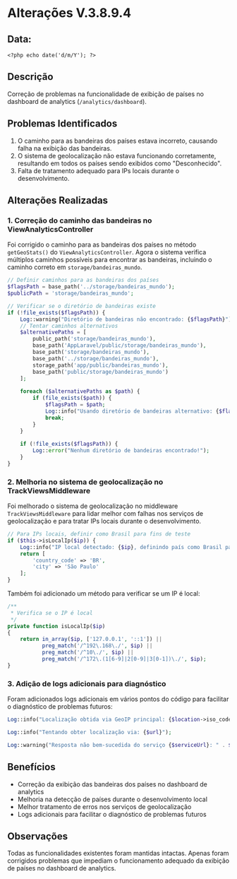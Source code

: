 # Alterações V.3.8.9.4

## Data: 
`<?php echo date('d/m/Y'); ?>`

## Descrição
Correção de problemas na funcionalidade de exibição de países no dashboard de analytics (`/analytics/dashboard`).

## Problemas Identificados
1. O caminho para as bandeiras dos países estava incorreto, causando falha na exibição das bandeiras.
2. O sistema de geolocalização não estava funcionando corretamente, resultando em todos os países sendo exibidos como "Desconhecido".
3. Falta de tratamento adequado para IPs locais durante o desenvolvimento.

## Alterações Realizadas

### 1. Correção do caminho das bandeiras no ViewAnalyticsController

Foi corrigido o caminho para as bandeiras dos países no método `getGeoStats()` do `ViewAnalyticsController`. Agora o sistema verifica múltiplos caminhos possíveis para encontrar as bandeiras, incluindo o caminho correto em `storage/bandeiras_mundo`.

```php
// Definir caminhos para as bandeiras dos países
$flagsPath = base_path('../storage/bandeiras_mundo');
$publicPath = 'storage/bandeiras_mundo';

// Verificar se o diretório de bandeiras existe
if (!file_exists($flagsPath)) {
    Log::warning("Diretório de bandeiras não encontrado: {$flagsPath}");
    // Tentar caminhos alternativos
    $alternativePaths = [
        public_path('storage/bandeiras_mundo'),
        base_path('AppLaravel/public/storage/bandeiras_mundo'),
        base_path('storage/bandeiras_mundo'),
        base_path('../storage/bandeiras_mundo'),
        storage_path('app/public/bandeiras_mundo'),
        base_path('public/storage/bandeiras_mundo')
    ];
    
    foreach ($alternativePaths as $path) {
        if (file_exists($path)) {
            $flagsPath = $path;
            Log::info("Usando diretório de bandeiras alternativo: {$flagsPath}");
            break;
        }
    }
    
    if (!file_exists($flagsPath)) {
        Log::error("Nenhum diretório de bandeiras encontrado!");
    }
}
```

### 2. Melhoria no sistema de geolocalização no TrackViewsMiddleware

Foi melhorado o sistema de geolocalização no middleware `TrackViewsMiddleware` para lidar melhor com falhas nos serviços de geolocalização e para tratar IPs locais durante o desenvolvimento.

```php
// Para IPs locais, definir como Brasil para fins de teste
if ($this->isLocalIp($ip)) {
    Log::info("IP local detectado: {$ip}, definindo país como Brasil para testes");
    return [
        'country_code' => 'BR',
        'city' => 'São Paulo'
    ];
}
```

Também foi adicionado um método para verificar se um IP é local:

```php
/**
 * Verifica se o IP é local
 */
private function isLocalIp($ip)
{
    return in_array($ip, ['127.0.0.1', '::1']) || 
           preg_match('/^192\.168\./', $ip) || 
           preg_match('/^10\./', $ip) || 
           preg_match('/^172\.(1[6-9]|2[0-9]|3[0-1])\./', $ip);
}
```

### 3. Adição de logs adicionais para diagnóstico

Foram adicionados logs adicionais em vários pontos do código para facilitar o diagnóstico de problemas futuros:

```php
Log::info("Localização obtida via GeoIP principal: {$location->iso_code}, {$location->city}");
```

```php
Log::info("Tentando obter localização via: {$url}");
```

```php
Log::warning("Resposta não bem-sucedida do serviço {$serviceUrl}: " . $response->status() . " - " . $response->body());
```

## Benefícios
- Correção da exibição das bandeiras dos países no dashboard de analytics
- Melhoria na detecção de países durante o desenvolvimento local
- Melhor tratamento de erros nos serviços de geolocalização
- Logs adicionais para facilitar o diagnóstico de problemas futuros

## Observações
Todas as funcionalidades existentes foram mantidas intactas. Apenas foram corrigidos problemas que impediam o funcionamento adequado da exibição de países no dashboard de analytics.
